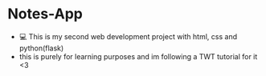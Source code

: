 # Notes-App
*  💻 This is my second web development project with html, css and python(flask)
*  this is purely for learning purposes and im following a TWT tutorial for it <3